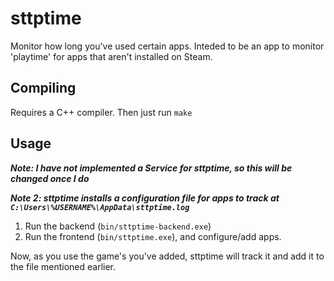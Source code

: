 # sttptime
Monitor how long you've used certain apps. Inteded to be an app
to monitor 'playtime' for apps that aren't installed on Steam.

## Compiling
Requires a C++ compiler. Then just run `make`

## Usage
***Note: I have not implemented a Service for sttptime, so this will be changed once I do***

***Note 2: sttptime installs a configuration file for apps to track at `C:\Users\%USERNAME%\AppData\sttptime.log`***


1. Run the backend (`bin/sttptime-backend.exe`)
2. Run the frontend (`bin/sttptime.exe`), and configure/add apps.

Now, as you use the game's you've added, sttptime will track it and add it
to the file mentioned earlier.